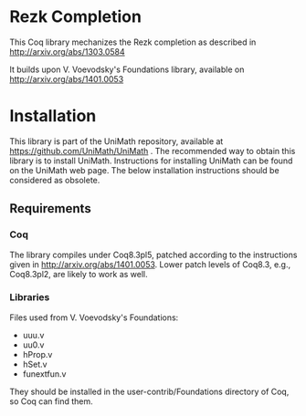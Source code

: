 Rezk Completion
===============

This Coq library mechanizes the Rezk completion as described in
http://arxiv.org/abs/1303.0584

It builds upon V. Voevodsky's Foundations library, available on
http://arxiv.org/abs/1401.0053

# Installation

This library is part of the UniMath repository, available at https://github.com/UniMath/UniMath . 
The recommended way to obtain this library is to install UniMath. Instructions for installing UniMath can be found on the UniMath web page.
The below installation instructions should be considered as obsolete.


## Requirements

### Coq

The library compiles under Coq8.3pl5, patched according to the instructions given in 
http://arxiv.org/abs/1401.0053. 
Lower patch levels of Coq8.3, e.g., Coq8.3pl2, are likely to work as well.

### Libraries

Files used from V. Voevodsky's Foundations:

  - uuu.v
  - uu0.v
  - hProp.v
  - hSet.v
  - funextfun.v

They should be installed in the user-contrib/Foundations directory of Coq, so
Coq can find them. 

